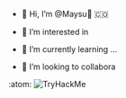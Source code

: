 - 👋 Hi, I’m @Maysu:purple_heart: :colombia:

- 👀 I’m interested in 
- 🌱 I’m currently learning ...
- 💞️ I’m looking to collabora

:atom:
<img src="https://tryhackme-badges.s3.amazonaws.com/mechavez.png" alt="TryHackMe">


<!---
Maysu1993/Maysu1993 is a ✨ special ✨ repository because its `README.md` (this file) appears on your GitHub profile.
You asdcan click the Preview link to take a look at your changes.
--->
